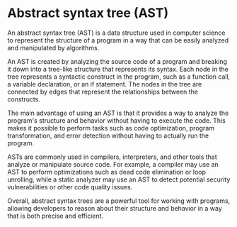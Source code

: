 # Abstract syntax tree (AST)

An abstract syntax tree (AST) is a data structure used in computer science to represent the structure of a program in a way that can be easily analyzed and manipulated by algorithms.

An AST is created by analyzing the source code of a program and breaking it down into a tree-like structure that represents its syntax. Each node in the tree represents a syntactic construct in the program, such as a function call, a variable declaration, or an if statement. The nodes in the tree are connected by edges that represent the relationships between the constructs.

The main advantage of using an AST is that it provides a way to analyze the program's structure and behavior without having to execute the code. This makes it possible to perform tasks such as code optimization, program transformation, and error detection without having to actually run the program.

ASTs are commonly used in compilers, interpreters, and other tools that analyze or manipulate source code. For example, a compiler may use an AST to perform optimizations such as dead code elimination or loop unrolling, while a static analyzer may use an AST to detect potential security vulnerabilities or other code quality issues.

Overall, abstract syntax trees are a powerful tool for working with programs, allowing developers to reason about their structure and behavior in a way that is both precise and efficient.
